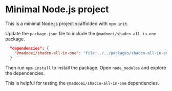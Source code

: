 # Minimal Node.js project

This is a minimal Node.js project scaffolded with `npm init`.

Update the `package.json` file to include the `@madooei/shadcn-all-in-one` package.

```json
  "dependencies": {
    "@madooei/shadcn-all-in-one": "file:../../packages/shadcn-all-in-one"
  }
```

Then run `npm install` to install the package. Open `node_modules` and explore the dependencies.

This is helpful for testing the `@madooei/shadcn-all-in-one` dependencies.